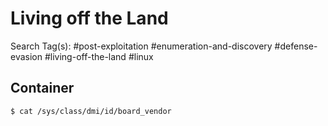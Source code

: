 # Living off the Land

Search Tag(s): #post-exploitation #enumeration-and-discovery #defense-evasion #living-off-the-land #linux

## Container

```
$ cat /sys/class/dmi/id/board_vendor
```